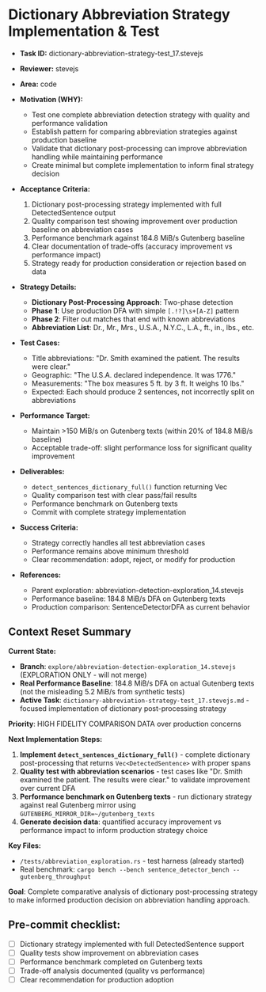 # Dictionary Abbreviation Strategy Implementation & Test

* **Task ID:** dictionary-abbreviation-strategy-test_17.stevejs
* **Reviewer:** stevejs
* **Area:** code
* **Motivation (WHY):**
  - Test one complete abbreviation detection strategy with quality and performance validation
  - Establish pattern for comparing abbreviation strategies against production baseline
  - Validate that dictionary post-processing can improve abbreviation handling while maintaining performance
  - Create minimal but complete implementation to inform final strategy decision

* **Acceptance Criteria:**
  1. Dictionary post-processing strategy implemented with full DetectedSentence output
  2. Quality comparison test showing improvement over production baseline on abbreviation cases
  3. Performance benchmark against 184.8 MiB/s Gutenberg baseline
  4. Clear documentation of trade-offs (accuracy improvement vs performance impact)
  5. Strategy ready for production consideration or rejection based on data

* **Strategy Details:**
  - **Dictionary Post-Processing Approach**: Two-phase detection
  - **Phase 1**: Use production DFA with simple `[.!?]\s+[A-Z]` pattern
  - **Phase 2**: Filter out matches that end with known abbreviations
  - **Abbreviation List**: Dr., Mr., Mrs., U.S.A., N.Y.C., L.A., ft., in., lbs., etc.

* **Test Cases:**
  - Title abbreviations: "Dr. Smith examined the patient. The results were clear."
  - Geographic: "The U.S.A. declared independence. It was 1776."
  - Measurements: "The box measures 5 ft. by 3 ft. It weighs 10 lbs."
  - Expected: Each should produce 2 sentences, not incorrectly split on abbreviations

* **Performance Target:**
  - Maintain >150 MiB/s on Gutenberg texts (within 20% of 184.8 MiB/s baseline)
  - Acceptable trade-off: slight performance loss for significant quality improvement

* **Deliverables:**
  - `detect_sentences_dictionary_full()` function returning Vec<DetectedSentence>
  - Quality comparison test with clear pass/fail results
  - Performance benchmark on Gutenberg texts
  - Commit with complete strategy implementation

* **Success Criteria:**
  - Strategy correctly handles all test abbreviation cases
  - Performance remains above minimum threshold
  - Clear recommendation: adopt, reject, or modify for production

* **References:**
  - Parent exploration: abbreviation-detection-exploration_14.stevejs
  - Performance baseline: 184.8 MiB/s DFA on Gutenberg texts
  - Production comparison: SentenceDetectorDFA as current behavior

## Context Reset Summary

**Current State:**
- **Branch**: `explore/abbreviation-detection-exploration_14.stevejs` (EXPLORATION ONLY - will not merge)
- **Real Performance Baseline**: 184.8 MiB/s DFA on actual Gutenberg texts (not the misleading 5.2 MiB/s from synthetic tests)
- **Active Task**: `dictionary-abbreviation-strategy-test_17.stevejs.md` - focused implementation of dictionary post-processing strategy

**Priority**: HIGH FIDELITY COMPARISON DATA over production concerns

**Next Implementation Steps:**
1. **Implement `detect_sentences_dictionary_full()`** - complete dictionary post-processing that returns `Vec<DetectedSentence>` with proper spans
2. **Quality test with abbreviation scenarios** - test cases like "Dr. Smith examined the patient. The results were clear." to validate improvement over current DFA
3. **Performance benchmark on Gutenberg texts** - run dictionary strategy against real Gutenberg mirror using `GUTENBERG_MIRROR_DIR=~/gutenberg_texts`
4. **Generate decision data**: quantified accuracy improvement vs performance impact to inform production strategy choice

**Key Files:**
- `/tests/abbreviation_exploration.rs` - test harness (already started)
- Real benchmark: `cargo bench --bench sentence_detector_bench -- gutenberg_throughput`

**Goal**: Complete comparative analysis of dictionary post-processing strategy to make informed production decision on abbreviation handling approach.

## Pre-commit checklist:
- [ ] Dictionary strategy implemented with full DetectedSentence support
- [ ] Quality tests show improvement on abbreviation cases
- [ ] Performance benchmark completed on Gutenberg texts
- [ ] Trade-off analysis documented (quality vs performance)
- [ ] Clear recommendation for production adoption
